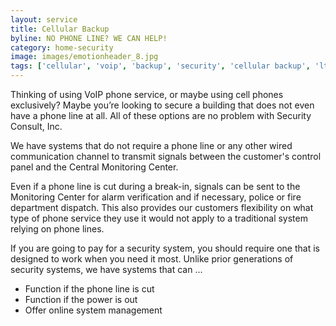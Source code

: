 ```yaml
---
layout: service
title: Cellular Backup
byline: NO PHONE LINE? WE CAN HELP!
category: home-security
image: images/emotionheader_8.jpg
tags: ['cellular', 'voip', 'backup', 'security', 'cellular backup', 'lte']
---
```



Thinking of using VoIP phone service, or maybe using cell phones exclusively? Maybe you’re looking to secure a building that does not even have a phone line at all. All of these options are no problem with Security Consult, Inc.

We have systems that do not require a phone line or any other wired communication channel to transmit signals between the customer's control panel and the Central Monitoring Center.

Even if a phone line is cut during a break-in, signals can be sent to the Monitoring Center for alarm verification and if necessary, police or fire department dispatch. This also provides our customers flexibility on what type of phone service they use it would not apply to a traditional system relying on phone lines.

If you are going to pay for a security system, you should require one that is designed to work when you need it most. Unlike prior generations of security systems, we have systems that can ...

* Function if the phone line is cut
* Function if the power is out
* Offer online system management
